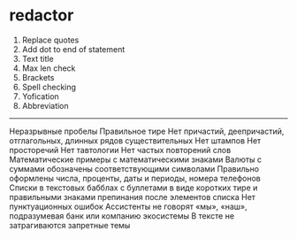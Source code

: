 # redactor
1. Replace quotes
2. Add dot to end of statement
3. Text title
4. Max len check
5. Brackets
6. Spell checking
7. Yofication
8. Abbreviation
---
Неразрывные пробелы
Правильное тире
Нет причастий, деепричастий, отглагольных, длинных рядов существительных
Нет штампов
Нет просторечий
Нет тавтологии
Нет частых повторений слов
Математические примеры с математическими знаками
Валюты с суммами обозначены соответствующими символами
Правильно оформлены числа, проценты, даты и периоды, номера телефонов
Списки в текстовых бабблах с буллетами в виде коротких тире и правильными знаками препинания после элементов списка
Нет пунктуационных ошибок
Ассистенты не говорят «мы», «наш», подразумевая банк или компанию экосистемы
В тексте не затрагиваются запретные темы